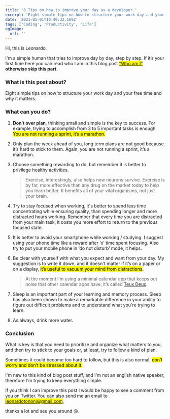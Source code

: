 ```yaml
---
title: '8 Tips on how to improve your day as a developer.'
excerpt: 'Eight simple tips on how to structure your work day and your free time.'
date: '2021-01-01T10:40:32.169Z'
tags: ['Coding', 'Productivity', 'Life']
ogImage:
  url: ''
---
```


Hi, this is Leonardo.

I'm a simple human that tries to improve day by day, step by step. If it’s your first time here you can read who I am in this blog post <mark>[“Who am I”](https://www.leonardotononi.com/blog/nice-to-meet-you)</mark>, <strong>otherwise skip this part.</strong>

### What is this post about?

Eight simple tips on how to structure your work day and your free time and why it matters.

### What can you do?

1. <strong>Don’t over plan</strong>, thinking small and simple is the key to success. For example, trying to accomplish from 3 to 5 important tasks is enough. <mark>You are not running a sprint, it’s a marathon.</mark>
2. Only plan the week ahead of you, long term plans are not good because it’s hard to stick to them. Again, you are not running a sprint, it’s a marathon.
3. Choose something rewarding to do, but remember it is better to privilege healthy activities.

   > Exercise, interestingly, also helps new neurons survive. Exercise is by far, more effective than any drug on the market today to help you learn better. It benefits all of your vital organisms, not just your brain.

4. Try to stay focused when working, it's better to spend less time concentrating while ensuring quality, than spending longer and more distracted hours working. Remember that every time you are distracted from your main task, it costs you more effort to return to the previous focused state.
5. It is better to avoid your smartphone while working / studying. I suggest using your phone time like a reward after ‘x’ time spent focusing. Also try to put your mobile phone in ‘do not disturb’ mode, it helps.
6. Be clear with yourself with what you expect and want from your day. My suggestion is to write it down, and it doesn't matter if it’s on a paper or on a display, <mark>it’s useful to vacuum your mind from distractions</mark>.

   > At the moment I’m using a minimal calendar app that keeps out noise that other calendar apps have, it’s called [Teux Deux](https://teuxdeux.com/).

7. Sleep is an important part of your learning and memory process. Sleep has also been shown to make a remarkable difference in your ability to figure out difficult problems and to understand what you're trying to learn.
8. As always, drink more water.

### Conclusion

What is key is that you need to prioritize and organize what matters to you, and then try to stick to your goals or, at least, try to follow a kind of plan.

Sometimes it could become too hard to follow, but this is also normal, <mark>don’t worry and don’t be stressed about it.</mark>

I'm new to this kind of blog post stuff, and I'm not an english native speaker, therefore I'm trying to keep everything simple.

If you think I can improve this post I would be happy to see a comment from you on Twitter. You can also send me an email to <mark>leonardotononi@gmail.com</mark>,

thanks a lot and see you around 🙃.
